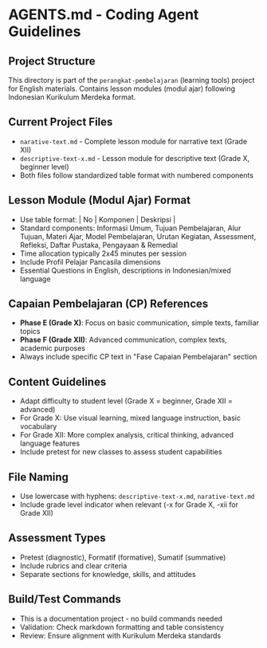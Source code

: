 # AGENTS.md - Coding Agent Guidelines

## Project Structure
This directory is part of the `perangkat-pembelajaran` (learning tools) project for English materials. Contains lesson modules (modul ajar) following Indonesian Kurikulum Merdeka format.

## Current Project Files
- `narative-text.md` - Complete lesson module for narrative text (Grade XII)
- `descriptive-text-x.md` - Lesson module for descriptive text (Grade X, beginner level)
- Both files follow standardized table format with numbered components

## Lesson Module (Modul Ajar) Format
- Use table format: | No | Komponen | Deskripsi |
- Standard components: Informasi Umum, Tujuan Pembelajaran, Alur Tujuan, Materi Ajar, Model Pembelajaran, Urutan Kegiatan, Assessment, Refleksi, Daftar Pustaka, Pengayaan & Remedial
- Time allocation typically 2x45 minutes per session
- Include Profil Pelajar Pancasila dimensions
- Essential Questions in English, descriptions in Indonesian/mixed language

## Capaian Pembelajaran (CP) References
- **Phase E (Grade X)**: Focus on basic communication, simple texts, familiar topics
- **Phase F (Grade XII)**: Advanced communication, complex texts, academic purposes
- Always include specific CP text in "Fase Capaian Pembelajaran" section

## Content Guidelines
- Adapt difficulty to student level (Grade X = beginner, Grade XII = advanced)
- For Grade X: Use visual learning, mixed language instruction, basic vocabulary
- For Grade XII: More complex analysis, critical thinking, advanced language features
- Include pretest for new classes to assess student capabilities

## File Naming
- Use lowercase with hyphens: `descriptive-text-x.md`, `narative-text.md`
- Include grade level indicator when relevant (-x for Grade X, -xii for Grade XII)

## Assessment Types
- Pretest (diagnostic), Formatif (formative), Sumatif (summative)
- Include rubrics and clear criteria
- Separate sections for knowledge, skills, and attitudes

## Build/Test Commands
- This is a documentation project - no build commands needed
- Validation: Check markdown formatting and table consistency
- Review: Ensure alignment with Kurikulum Merdeka standards